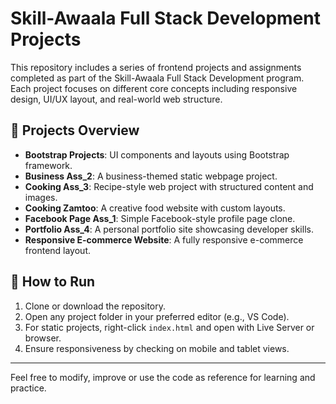 # Skill-Awaala Full Stack Development Projects

This repository includes a series of frontend projects and assignments completed as part of the Skill-Awaala Full Stack Development program. Each project focuses on different core concepts including responsive design, UI/UX layout, and real-world web structure.

## 📁 Projects Overview

- **Bootstrap Projects**: UI components and layouts using Bootstrap framework.
- **Business Ass_2**: A business-themed static webpage project.
- **Cooking Ass_3**: Recipe-style web project with structured content and images.
- **Cooking Zamtoo**: A creative food website with custom layouts.
- **Facebook Page Ass_1**: Simple Facebook-style profile page clone.
- **Portfolio Ass_4**: A personal portfolio site showcasing developer skills.
- **Responsive E-commerce Website**: A fully responsive e-commerce frontend layout.

## 🚀 How to Run

1. Clone or download the repository.
2. Open any project folder in your preferred editor (e.g., VS Code).
3. For static projects, right-click `index.html` and open with Live Server or browser.
4. Ensure responsiveness by checking on mobile and tablet views.

---

Feel free to modify, improve or use the code as reference for learning and practice.
